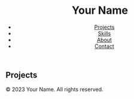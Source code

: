 <!DOCTYPE html>
<html lang="en">
<head>
    <meta charset="UTF-8">
    <meta name="viewport" content="width=device-width, initial-scale=1.0">
    <title>Your Portfolio</title>
    <link rel="stylesheet" href="https://maxcdn.bootstrapcdn.com/bootstrap/4.5.2/css/bootstrap.min.css">
    <link rel="stylesheet" href="styles.css">
</head>
<body>
    <header class="bg-dark text-white py-4">
        <div class="container">
            <h1 class="display-4">Your Name</h1>
            <nav>
                <ul class="nav">
                    <li class="nav-item"><a class="nav-link" href="#projects">Projects</a></li>
                    <li class="nav-item"><a class="nav-link" href="#skills">Skills</a></li>
                    <li class="nav-item"><a class="nav-link" href="#about">About</a></li>
                    <li class="nav-item"><a class="nav-link" href="#contact">Contact</a></li>
                </ul>
            </nav>
        </div>
    </header>
    <section id="projects" class="bg-light py-5">
        <div class="container">
            <h2 class="display-4 text-center mb-5">Projects</h2>
            <div class="row" id="project-list">
                <!-- Dynamic project cards will be added here -->
            </div>
        </div>
    </section>
    <!-- More sections (Skills, About, Contact) can be added here -->
    <footer class="bg-dark text-white py-3">
        <div class="container text-center">
            <p>&copy; 2023 Your Name. All rights reserved.</p>
        </div>
    </footer>
    <script src="scripts.js"></script>
</body>
</html>
